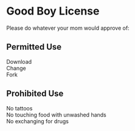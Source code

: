 # Good Boy License

Please do whatever your mom would approve of:

## Permitted Use

Download  
Change  
Fork

## Prohibited Use

No tattoos  
No touching food with unwashed hands  
No exchanging for drugs
